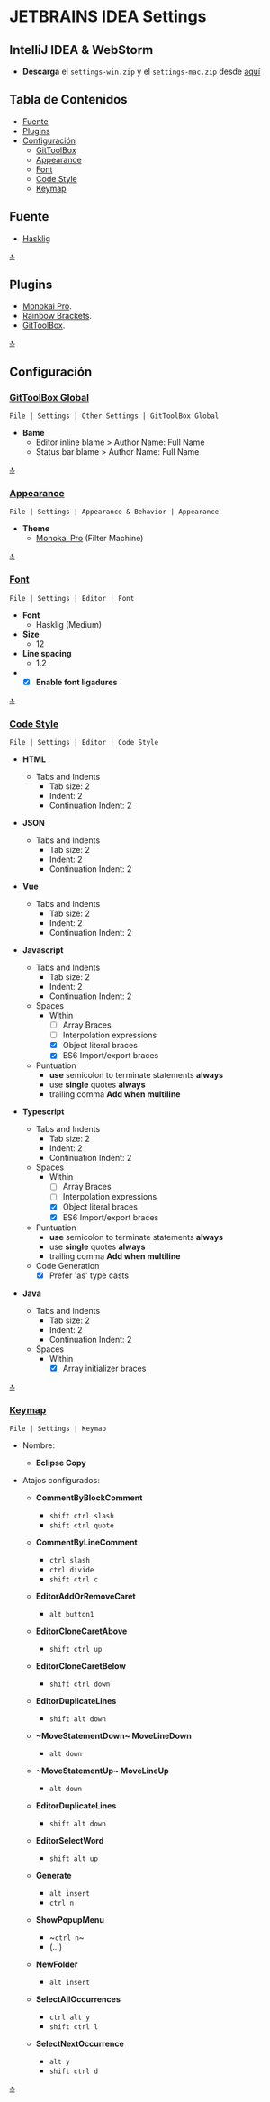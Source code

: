 # JETBRAINS IDEA Settings

## IntelliJ IDEA & WebStorm

* **Descarga** el `settings-win.zip` y el `settings-mac.zip`
  desde [aquí](https://github.com/ekzGuille/intellij-settings/releases)

## Tabla de Contenidos

* [Fuente](#fuente)
* [Plugins](#plugins)
* [Configuración](#configuración)
    * [GitToolBox](#gittoolbox-global)
    * [Appearance](#appearance)
    * [Font](#font)
    * [Code Style](#code-style)
    * [Keymap](#keymap)

## Fuente

* [Hasklig](https://github.com/i-tu/Hasklig/)

[🔝](#tabla-de-contenidos)

## Plugins

* [Monokai Pro](https://plugins.jetbrains.com/plugin/13643-monokai-pro-theme/).
* [Rainbow Brackets](https://plugins.jetbrains.com/plugin/10080-rainbow-brackets).
* [GitToolBox](https://plugins.jetbrains.com/plugin/7499-gittoolbox).

[🔝](#tabla-de-contenidos)

## Configuración

### [GitToolBox Global](jetbrains://idea/settings?name=Other+Settings--GitToolBox+Global)

`File | Settings | Other Settings | GitToolBox Global`

* **Bame**
    * Editor inline blame > Author Name: Full Name
    * Status bar blame > Author Name: Full Name

[🔝](#tabla-de-contenidos)

### [Appearance](jetbrains://idea/settings?name=Appearance+%26+Behavior--Appearance)

`File | Settings | Appearance & Behavior | Appearance`

* **Theme**
    * [Monokai Pro](https://monokai.pro/) (Filter Machine)

[🔝](#tabla-de-contenidos)

### [Font](jetbrains://idea/settings?name=Editor--Font)

`File | Settings | Editor | Font`

* **Font**
    * Hasklig (Medium)
* **Size**
    * 12
* **Line spacing**
    * 1.2
* * [x] **Enable font ligadures**

[🔝](#tabla-de-contenidos)

### [Code Style](jetbrains://idea/settings?name=Editor--Code+Style)

`File | Settings | Editor | Code Style`

* **HTML**
    * Tabs and Indents
        * Tab size: 2
        * Indent: 2
        * Continuation Indent: 2

* **JSON**
    * Tabs and Indents
        * Tab size: 2
        * Indent: 2
        * Continuation Indent: 2

* **Vue**
    * Tabs and Indents
        * Tab size: 2
        * Indent: 2
        * Continuation Indent: 2

* **Javascript**
    * Tabs and Indents
        * Tab size: 2
        * Indent: 2
        * Continuation Indent: 2
    * Spaces
        * Within
            * [ ] Array Braces
            * [ ] Interpolation expressions
            * [x] Object literal braces
            * [x] ES6 Import/export braces
    * Puntuation
        * **use** semicolon to terminate statements **always**
        * use **single** quotes **always**
        * trailing comma **Add when multiline**

* **Typescript**
    * Tabs and Indents
        * Tab size: 2
        * Indent: 2
        * Continuation Indent: 2
    * Spaces
        * Within
            * [ ] Array Braces
            * [ ] Interpolation expressions
            * [x] Object literal braces
            * [x] ES6 Import/export braces
    * Puntuation
        * **use** semicolon to terminate statements **always**
        * use **single** quotes **always**
        * trailing comma **Add when multiline**
    * Code Generation
        * [x] Prefer 'as' type casts

* **Java**
    * Tabs and Indents
        * Tab size: 2
        * Indent: 2
        * Continuation Indent: 2
    * Spaces
        * Within
            * [x] Array initializer braces

[🔝](#tabla-de-contenidos)

### [Keymap](jetbrains://idea/settings?name=Keymap)

`File | Settings | Keymap`

* Nombre:
    * **Eclipse Copy**

* Atajos configurados:
    * **CommentByBlockComment**
        * `shift ctrl slash`
        * `shift ctrl quote`

    * **CommentByLineComment**
        * `ctrl slash`
        * `ctrl divide`
        * `shift ctrl c`

    * **EditorAddOrRemoveCaret**
        * `alt button1`

    * **EditorCloneCaretAbove**
        * `shift ctrl up`

    * **EditorCloneCaretBelow**
        * `shift ctrl down`

    * **EditorDuplicateLines**
        * `shift alt down`

    * **~MoveStatementDown~ MoveLineDown**
        * `alt down`

    * **~MoveStatementUp~ MoveLineUp**
        * `alt down`

    * **EditorDuplicateLines**
        * `shift alt down`

    * **EditorSelectWord**
        * `shift alt up`

    * **Generate**
        * `alt insert`
        * `ctrl n`

    * **ShowPopupMenu**
        * ~`ctrl n`~
        * (...)

    * **NewFolder**
        * `alt insert`

    * **SelectAllOccurrences**
        * `ctrl alt y`
        * `shift ctrl l`

    * **SelectNextOccurrence**
        * `alt y`
        * `shift ctrl d`

[🔝](#tabla-de-contenidos)

